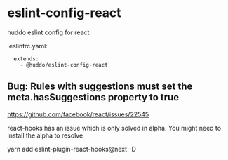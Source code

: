 # eslint-config-react
huddo eslint config for react

.eslintrc.yaml:

```
  extends:
    - @huddo/eslint-config-react
```

## Bug: Rules with suggestions must set the meta.hasSuggestions property to true
https://github.com/facebook/react/issues/22545

react-hooks has an issue which is only solved in alpha. You might need to install the alpha to resolve

yarn add eslint-plugin-react-hooks@next -D
